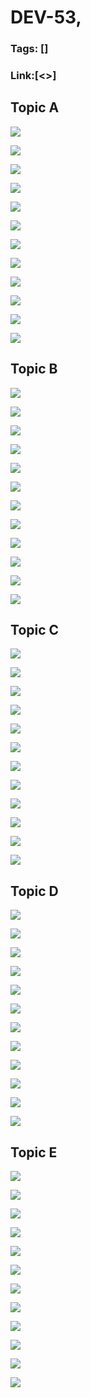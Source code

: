 # DEV-53,
### Tags: []
### Link:[<>]

## Topic A
![](../images/DEV-53/DEV-53-A1.png)

![](../images/DEV-53/DEV-53-A2.png)

![](../images/DEV-53/DEV-53-A3.png)

![](../images/DEV-53/DEV-53-A4.png)

![](../images/DEV-53/DEV-53-A5.png)

![](../images/DEV-53/DEV-53-A6.png)

![](../images/DEV-53/DEV-53-A7.png)

![](../images/DEV-53/DEV-53-A8.png)

![](../images/DEV-53/DEV-53-A9.png)

![](../images/DEV-53/DEV-53-A10.png)

![](../images/DEV-53/DEV-53-A11.png)

![](../images/DEV-53/DEV-53-A12.png)

## Topic B
![](../images/DEV-53/DEV-53-B1.png)

![](../images/DEV-53/DEV-53-B2.png)

![](../images/DEV-53/DEV-53-B3.png)

![](../images/DEV-53/DEV-53-B4.png)

![](../images/DEV-53/DEV-53-B5.png)

![](../images/DEV-53/DEV-53-B6.png)

![](../images/DEV-53/DEV-53-B7.png)

![](../images/DEV-53/DEV-53-B8.png)

![](../images/DEV-53/DEV-53-B9.png)

![](../images/DEV-53/DEV-53-B10.png)

![](../images/DEV-53/DEV-53-B11.png)

![](../images/DEV-53/DEV-53-B12.png)

## Topic C
![](../images/DEV-53/DEV-53-C1.png)

![](../images/DEV-53/DEV-53-C2.png)

![](../images/DEV-53/DEV-53-C3.png)

![](../images/DEV-53/DEV-53-C4.png)

![](../images/DEV-53/DEV-53-C5.png)

![](../images/DEV-53/DEV-53-C6.png)

![](../images/DEV-53/DEV-53-C7.png)

![](../images/DEV-53/DEV-53-C8.png)

![](../images/DEV-53/DEV-53-C9.png)

![](../images/DEV-53/DEV-53-C10.png)

![](../images/DEV-53/DEV-53-C11.png)

![](../images/DEV-53/DEV-53-C12.png)

## Topic D
![](../images/DEV-53/DEV-53-D1.png)

![](../images/DEV-53/DEV-53-D2.png)

![](../images/DEV-53/DEV-53-D3.png)

![](../images/DEV-53/DEV-53-D4.png)

![](../images/DEV-53/DEV-53-D5.png)

![](../images/DEV-53/DEV-53-D6.png)

![](../images/DEV-53/DEV-53-D7.png)

![](../images/DEV-53/DEV-53-D8.png)

![](../images/DEV-53/DEV-53-D9.png)

![](../images/DEV-53/DEV-53-D10.png)

![](../images/DEV-53/DEV-53-D11.png)

![](../images/DEV-53/DEV-53-D12.png)

## Topic E
![](../images/DEV-53/DEV-53-E1.png)

![](../images/DEV-53/DEV-53-E2.png)

![](../images/DEV-53/DEV-53-E3.png)

![](../images/DEV-53/DEV-53-E4.png)

![](../images/DEV-53/DEV-53-E5.png)

![](../images/DEV-53/DEV-53-E6.png)

![](../images/DEV-53/DEV-53-E7.png)

![](../images/DEV-53/DEV-53-E8.png)

![](../images/DEV-53/DEV-53-E9.png)

![](../images/DEV-53/DEV-53-E10.png)

![](../images/DEV-53/DEV-53-E11.png)

![](../images/DEV-53/DEV-53-E12.png)

